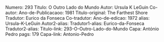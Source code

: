 Numero: 293
Titulo: O Outro Lado do Mundo
Autor: Ursula K LeGuin
Co-autor: 
Ano-de-Publicacaoo: 1981
Titulo-original: The Farthest Shore
Tradutor: Eurico da Fonseca
Co-tradutor: 
Ano-de-edicao: 1972
alias: Ursula-K-LeGuin
Autor2-alias: 
Tradutor1-alias: Eurico-da-Fonseca
Tradutor2-alias: 
Titulo-link: 293-O-Outro-Lado-do-Mundo
Capa: António Pedro
pags: 179
Capa-link: Antonio-Pedro